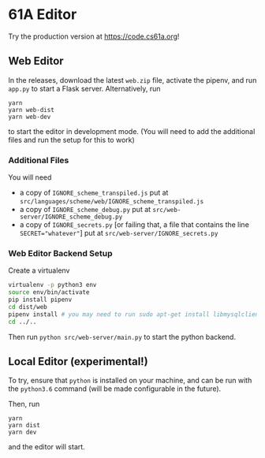 # 61A Editor

Try the production version at https://code.cs61a.org!

## Web Editor

In the releases, download the latest `web.zip` file, activate the pipenv, and run `app.py` to start a Flask server. Alternatively, run

```
yarn
yarn web-dist
yarn web-dev
```

to start the editor in development mode. (You will need to add the additional files and run the setup for this to work)

### Additional Files

You will need

- a copy of `IGNORE_scheme_transpiled.js` put at `src/languages/scheme/web/IGNORE_scheme_transpiled.js`
- a copy of `IGNORE_scheme_debug.py` put at `src/web-server/IGNORE_scheme_debug.py`
- a copy of `IGNORE_secrets.py` [or failing that, a file that contains the line `SECRET="whatever"`] put at `src/web-server/IGNORE_secrets.py`

### Web Editor Backend Setup

Create a virtualenv

```sh
virtualenv -p python3 env
source env/bin/activate
pip install pipenv
cd dist/web
pipenv install # you may need to run sudo apt-get install libmysqlclient-dev or equivalent
cd ../..
```

Then run `python src/web-server/main.py` to start the python backend.

## Local Editor (experimental!)

To try, ensure that `python` is installed on your machine, and can be run with the `python3.6` command (will be made configurable in the future).

Then, run

```
yarn
yarn dist
yarn dev
```

and the editor will start.
